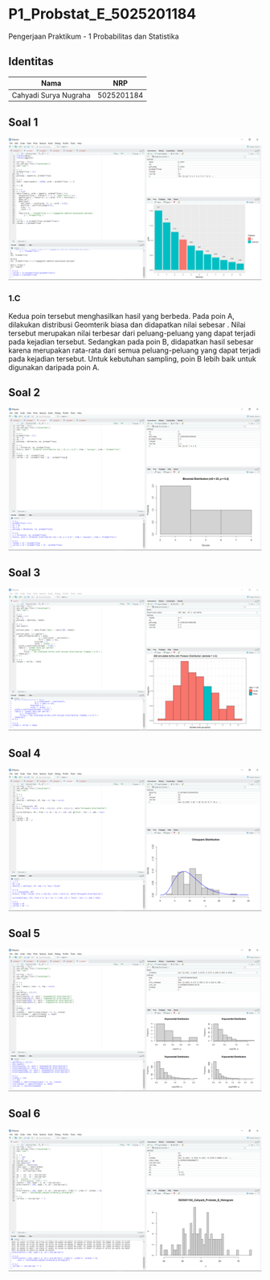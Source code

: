# P1_Probstat_E_5025201184
Pengerjaan Praktikum - 1 Probabilitas dan Statistika

## Identitas
| Nama                      | NRP        |
|---------------------------|------------|
| Cahyadi Surya Nugraha     | 5025201184 |

## Soal 1
![alt text](https://github.com/Chroax/P1_Probstat_E_5025201184/blob/main/soal1.PNG)
### 1.C
Kedua poin tersebut menghasilkan hasil yang berbeda. Pada poin A, dilakukan distribusi Geomterik biasa dan didapatkan nilai sebesar . Nilai tersebut merupakan nilai terbesar dari peluang-peluang yang dapat terjadi pada kejadian tersebut. Sedangkan pada poin B, didapatkan hasil sebesar karena merupakan rata-rata dari semua peluang-peluang yang dapat terjadi pada kejadian tersebut. Untuk kebutuhan sampling, poin B lebih baik untuk digunakan daripada poin A.

## Soal 2
![alt text](https://github.com/Chroax/P1_Probstat_E_5025201184/blob/main/soal2.PNG)

## Soal 3
![alt text](https://github.com/Chroax/P1_Probstat_E_5025201184/blob/main/soal3.PNG)

## Soal 4
![alt text](https://github.com/Chroax/P1_Probstat_E_5025201184/blob/main/soal4.PNG)

## Soal 5
![alt text](https://github.com/Chroax/P1_Probstat_E_5025201184/blob/main/soal5.PNG)

## Soal 6
![alt text](https://github.com/Chroax/P1_Probstat_E_5025201184/blob/main/soal6.PNG)
